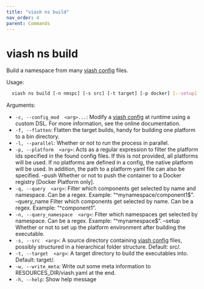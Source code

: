 ```yaml
---
title: "viash ns build"
nav_order: 4
parent: Commands
---
```


# viash ns build

Build a namespace from many [viash config](/config) files.

Usage:

``` bash
  viash ns build [-n nmspc] [-s src] [-t target] [-p docker] [--setup] [---push] [--parallel] [--flatten]
```

Arguments:

-   `-c, --config_mod  <arg>...`: Modify a [viash config](/config) at
    runtime using a custom DSL. For more information, see the online
    documentation.
-   `-f, --flatten`: Flatten the target builds, handy for building one
    platform to a bin directory.
-   `-l, --parallel`: Whether or not to run the process in parallel.
-   `-p, --platform  <arg>`: Acts as a regular expression to filter the
    platform ids specified in the found config files. If this is not
    provided, all platforms will be used. If no platforms are defined in
    a config, the native platform will be used. In addition, the path to
    a platform yaml file can also be specified. –push Whether or not to
    push the container to a Docker registry \[Docker Platform only\].
-   `-q, --query  <arg>`: Filter which components get selected by name
    and namespace. Can be a regex. Example: “^mynamespace/component1$”.
    –query\_name <arg> Filter which components get selected by name. Can
    be a regex. Example: “^component1”.
-   `-n, --query_namespace  <arg>`: Filter which namespaces get selected
    by namespace. Can be a regex. Example: “^mynamespace$”. –setup
    Whether or not to set up the platform environment after building the
    executable.
-   `-s, --src  <arg>`: A source directory containing [viash
    config](/config) files, possibly structured in a hierarchical folder
    structure. Default: src/.
-   `-t, --target  <arg>`: A target directory to build the executables
    into. Default: target/.
-   `-w, --write_meta`: Write out some meta information to
    RESOURCES\_DIR/viash.yaml at the end.
-   `-h, --help`: Show help message
